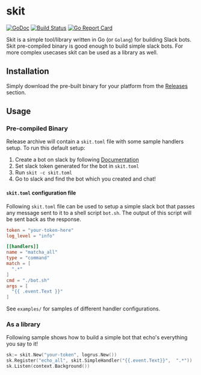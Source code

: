 # skit

[![GoDoc](https://godoc.org/github.com/spy16/skit?status.svg)](https://godoc.org/github.com/spy16/skit) [![Build Status](https://travis-ci.org/spy16/skit.svg?branch=master)](https://travis-ci.org/spy16/skit) [![Go Report Card](https://goreportcard.com/badge/github.com/spy16/skit)](https://goreportcard.com/report/github.com/spy16/skit)

Skit is a simple tool/library written in Go (or `Golang`) for building Slack bots.
Skit pre-compiled binary is good enough to build simple slack bots. For more complex
usecases skit can be used as a library as well.

## Installation

Simply download the pre-built binary for your platform from the
[Releases](https://github.com/spy16/skit/releases) section.


## Usage

### Pre-compiled Binary

Release archive will contain a `skit.toml` file with some sample handlers
setup. To run this default setup:

1. Create a bot on slack by following [Documentation](https://api.slack.com/bot-users#creating-bot-user)
2. Set slack token generated for the bot in `skit.toml`
3. Run `skit -c skit.toml`
4. Go to slack and find the bot which you created and chat!

#### `skit.toml` configuration file

Following `skit.toml` file can be used to setup a simple slack bot that
passes any message sent to it to a shell script `bot.sh`. The output of
this script will be sent back as the response.

```toml
token = "your-token-here"
log_level = "info"

[[handlers]]
name = "matcha_all"
type = "command"
match = [
  ".*"
]
cmd = "./bot.sh"
args = [
  "{{ .event.Text }}"
]
```

See `examples/` for samples of different handler configurations.

### As a library

Following sample shows how to build a simple bot that echo's everything
you say to it!

```go
sk:= skit.New("your-token", logrus.New())
sk.Register("echo_all", skit.SimpleHandler("{{.event.Text}}",  ".*"))
sk.Listen(context.Background())
```


